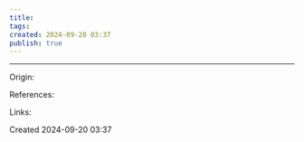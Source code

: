```yaml
---
title: 
tags: 
created: 2024-09-20 03:37
publish: true
---
```


---
Origin: 

References: 

Links: 

Created 2024-09-20 03:37